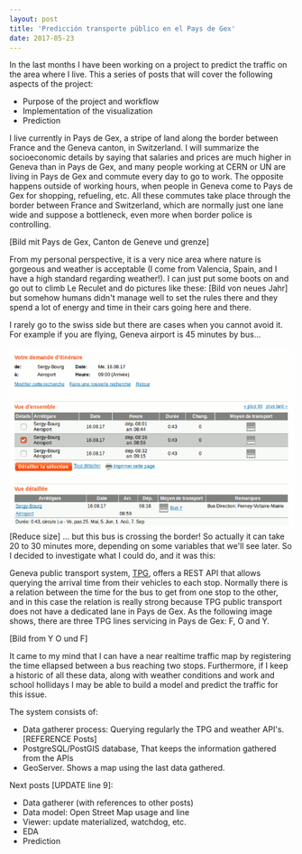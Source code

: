 ```yaml
---
layout: post
title: 'Predicción transporte público en el Pays de Gex'
date: 2017-05-23
---
```


In the last months I have been working on a project to predict the traffic on the area where I live. This a series of posts that will cover the following aspects of the project:

* Purpose of the project and workflow
* Implementation of the visualization
* Prediction

I live currently in Pays de Gex, a stripe of land along the border between France and the Geneva canton, in Switzerland. I will summarize the socioeconomic details by saying that salaries and prices are much higher in Geneva than in Pays de Gex, and many people working at CERN or UN are living in Pays de Gex and commute every day to go to work. The opposite happens outside of working hours, when people in Geneva come to Pays de Gex for shopping, refueling, etc. All these commutes take place through the border between France and Switzerland, which are normally just one lane wide and suppose a bottleneck, even more when border police is controlling.

[Bild mit Pays de Gex, Canton de Geneve und grenze]

From my personal perspective, it is a very nice area where nature is gorgeous and weather is acceptable (I come from Valencia, Spain, and I have a high standard regarding weather!). I can just put some boots on and go out to climb Le Reculet and do pictures like these:
[Bild von neues Jahr]
but somehow humans didn't manage well to set the rules there and they spend a lot of energy and time in their cars going here and there.

I rarely go to the swiss side but there are cases when you cannot avoid it. For example if you are flying, Geneva airport is 45 minutes by bus...

![](/assets/prediction-tpg.png)
[Reduce size]
... but this bus is crossing the border! So actually it can take 20 to 30 minutes more, depending on some variables that we'll see later. So I decided to investigate what I could do, and it was this:

Geneva public transport system, [TPG](http://tpg.ch/), offers a REST API that allows querying the arrival time from their vehicles to each stop. Normally there is a relation between the time for the bus to get from one stop to the other, and in this case the relation is really strong because TPG public transport does not have a dedicated lane in Pays de Gex. As the following image shows, there are three TPG lines servicing in Pays de Gex: F, O and Y.

[Bild from Y O und F]

It came to my mind that I can have a near realtime traffic map by registering the time ellapsed between a bus reaching two stops. Furthermore, if I keep a historic of all these data, along with weather conditions and work and school hollidays I may be able to build a model and predict the traffic for this issue.

The system consists of:

- Data gatherer process: Querying regularly the TPG and weather API's. [REFERENCE Posts]
- PostgreSQL/PostGIS database, That keeps the information gathered from the APIs 
- GeoServer. Shows a map using the last data gathered.



Next posts [UPDATE line 9]:

* Data gatherer (with references to other posts)
* Data model: Open Street Map usage and line
* Viewer: update materialized, watchdog, etc.
* EDA
* Prediction
